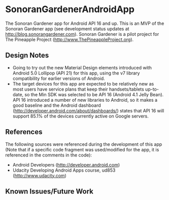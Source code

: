 # SonoranGardenerAndroidApp
The Sonoran Gardener app for Android API 16 and up. This is an MVP of the Sonoran Gardener app (see
development status updates at http://blog.sonorangardener.com). Sonoran Gardener is a pilot project
for The Pineapple Project (http://www.ThePineappleProject.org).

## Design Notes
- Going to try out the new Material Design elements introduced with Android 5.0 Lollipop (API 21)
for this app, using the v7 library compatibility for earlier versions of Android.
- The target devices for this app are expected to be relatively new as most users have service plans
that keep their handsets/tablets up-to-date, so the Min SDK was selected to be API 16 (Android 4.1
Jelly Bean). API 16 introduced a number of new libraries to Android, so it makes a good baseline
and the Android dashboard (http://developer.android.com/about/dashboards/) states that API 16 will
support 85.1% of the devices currently active on Google servers.

## References
The following sources were referenced during the development of this app (Note that if a specific
code fragment was used/modified for the app, it is referenced in the comments in the code):
- Android Developers (http://developer.android.com)
- Udacity Developing Android Apps course, ud853 (http://www.udacity.com)

## Known Issues/Future Work


